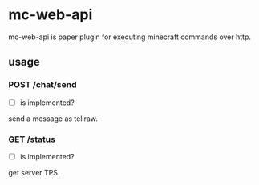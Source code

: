 # mc-web-api
mc-web-api is paper plugin for executing minecraft commands over http.

## usage
### POST /chat/send
- [ ] is implemented?

send a message as tellraw.

### GET /status
- [ ] is implemented?

get server TPS.
